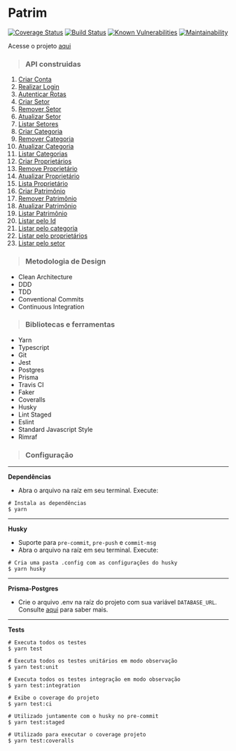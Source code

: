 # Patrim

[![Coverage Status](https://coveralls.io/repos/github/vineboneto/patrim-api/badge.svg?branch=master)](https://coveralls.io/github/vineboneto/patrim-api?branch=master) [![Build Status](https://travis-ci.org/vineboneto/patrim-api.svg?branch=master)](https://travis-ci.com/vineboneto/patrim-api) [![Known Vulnerabilities](https://snyk.io/test/github/vineboneto/patrim-api/badge.svg)](https://snyk.io/test/github/vineboneto/patrim-api)
[![Maintainability](https://api.codeclimate.com/v1/badges/8fe302817f3841dcf505/maintainability)](https://codeclimate.com/github/vineboneto/patrim-api/maintainability)


Acesse o projeto [aqui](https://drive.google.com/file/d/1fjLYJtOZnry36GtrmEzdqkgve9VvPRpA/view?usp=sharing)

> ### API construidas

  1. [Criar Conta](./requirements/account/signup.md)
  2. [Realizar Login](./requirements/account/login.md)
  3. [Autenticar Rotas](./requirements/account/auth-middleware.md)
  4. [Criar Setor](./requirements/sector/add-sector.md)
  5. [Remover Setor](./requirements/sector/delete-sector.md)
  6. [Atualizar Setor](./requirements/sector/update-sector.md)
  7. [Listar Setores](./requirements/sector/load-sectors.md)
  8. [Criar Categoria](./requirements/category/add-category.md)
  9. [Remover Categoria](./requirements/category/delete-category.md)
  10. [Atualizar Categoria](./requirements/category/update-category.md)
  11. [Listar Categorias](./requirements/category/load-categories.md)
  12. [Criar Proprietários](./requirements/owner/add-owner.md)
  13. [Remove Proprietário](./requirements/owner/delete-owner.md)
  14. [Atualizar Proprietário](./requirements/owner/update-owner.md.md)
  15. [Lista Proprietário](./requirements/owner/load-owners.md)
  16. [Criar Patrimônio](./requirements/patrimony/add-patrimonies.md)
  17. [Remover Patrimônio](./requirements/patrimony/delete-patrimony.md)
  18. [Atualizar Patrimônio](./requirements/patrimony/update-patrimonies.md)
  19. [Listar Patrimônio](./requirements/patrimony/load-patrimonies.md)
  20. [Listar pelo Id](./requirements/patrimony/load-patrimony-by-id.md)
  21. [Listar pelo categoria](./requirements/patrimony/load-patrimonies-by-categories.md)
  22. [Listar pelo proprietários](./requirements/patrimony/load-patrimonies-by-owners.md)
  23. [Listar pelo setor](./requirements/patrimony/load-patrimonies-by-sectors.md)

> ### Metodologia de Design

 - Clean Architecture
 - DDD
 - TDD
 - Conventional Commits
 - Continuous Integration

> ### Bibliotecas e ferramentas

 - Yarn
 - Typescript
 - Git
 - Jest
 - Postgres
 - Prisma
 - Travis CI
 - Faker
 - Coveralls
 - Husky
 - Lint Staged
 - Eslint
 - Standard Javascript Style
 - Rimraf

> ### Configuração

***
**Dependências**
 - Abra o arquivo na raíz em seu terminal. Execute:
  ```shell
  # Instala as dependências
  $ yarn
  ```
***
**Husky**
 - Suporte para ``pre-commit``, ``pre-push`` e ``commit-msg``
 - Abra o arquivo na raíz em seu terminal. Execute:
  ```shell
  # Cria uma pasta .config com as configurações do husky
  $ yarn husky
  ```
 ***
 **Prisma-Postgres**

 - Crie o arquivo .env na raíz do projeto com sua variável ``DATABASE_URL``. Consulte [aqui](https://www.prisma.io/docs/getting-started/quickstart-typescript) para saber mais.
  
 ***
  **Tests**
  ```shell
  # Executa todos os testes
  $ yarn test

  # Executa todos os testes unitários em modo observação
  $ yarn test:unit

  # Executa todos os testes integração em modo observação
  $ yarn test:integration

  # Exibe o coverage do projeto
  $ yarn test:ci

  # Utilizado juntamente com o husky no pre-commit
  $ yarn test:staged

  # Utilizado para executar o coverage projeto
  $ yarn test:coveralls
  ```